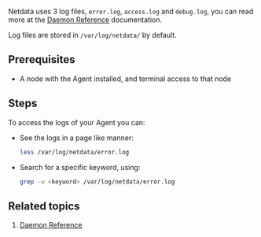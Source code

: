 <!--
title: "Check netdata logs"
sidebar_label: "Check netdata logs"
custom_edit_url: "https://github.com/netdata/netdata/blob/master/docs/tasks/miscellaneous/check-netdata-logs.md"
learn_status: "Unpublished"
learn_topic_type: "Tasks"
learn_rel_path: "Operations"
learn_docs_purpose: "Instructions on how to inspect the logs"
-->

Netdata uses 3 log files, `error.log`, `access.log` and `debug.log`, you can read more at
the [Daemon Reference](https://github.com/netdata/netdata/blob/master/daemon/README.md) documentation.

Log files are stored in `/var/log/netdata/` by default.

## Prerequisites

- A node with the Agent installed, and terminal access to that node

## Steps

To access the logs of your Agent you can:

- See the logs in a page like manner:
    ```bash
    less /var/log/netdata/error.log
    ```

- Search for a specific keyword, using:
    ```bash
    grep -w <keyword> /var/log/netdata/error.log
    ```

## Related topics

1. [Daemon Reference](https://github.com/netdata/netdata/blob/master/daemon/README.md) 

